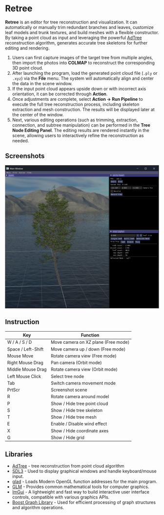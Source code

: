 # Retree
**Retree** is an editor for tree reconstruction and visualization. It can automatically or manually trim redundant branches and leaves, customize leaf models and trunk textures, and build meshes with a flexible constructor.  By taking a point cloud as input and leveraging the powerful [AdTree](https://github.com/tudelft3d/AdTree) reconstruction algorithm, generates accurate tree skeletons for further editing and rendering.


1. Users can first capture images of the target tree from multiple angles, then import the photos into **COLMAP** to reconstruct the corresponding 3D point cloud.  
2. After launching the program, load the generated point cloud file (`.ply` or `.xyz`) via the **File** menu. The system will automatically align and center the data in the scene window.  
3. If the input point cloud appears upside down or with incorrect axis orientation, it can be corrected through **Action**.  
4. Once adjustments are complete, select **Action → Run Pipeline** to execute the full tree reconstruction process, including skeleton extraction and mesh construction. The results will be displayed later at the center of the window.  
5. Next, various editing operations (such as trimming, extraction, connection, and subtree manipulation) can be performed in the **Tree Node Editing Panel**. The editing results are rendered instantly in the scene, allowing users to interactively refine the reconstruction as needed.  


## Screenshots

![mainwindow](screenshots/mainwindow.png)

## Instruction

| **Key**              | **Function**                                 |
|-----------------------|-----------------------------------------------|
| W / A / S / D        | Move camera on XZ plane (Free mode)           |
| Space / Left-Shift   | Move camera up / down (Free mode)             |
| Mouse Move           | Rotate camera view (Free mode)                |
| Right Mouse Drag     | Pan camera (Orbit mode)                       |
| Middle Mouse Drag    | Rotate camera view (Orbit mode)               |
| Left Mouse Click     | Select tree node                              |
| Tab                  | Switch camera movement mode                   |
| PrtScr               | Screenshot scene                              |
| R                    | Rotate camera around model                    |
| P                    | Show / Hide tree point cloud                  |
| S                    | Show / Hide tree skeleton                     |
| T                    | Show / Hide tree mesh                         |
| E                    | Enable / Disable wind effect                  |
| X                    | Show / Hide coordinate axes                   |
| G                    | Show / Hide grid                              |


## Libraries
- [AdTree](https://github.com/tudelft3d/AdTree) - tree reconstruction from point cloud algorithm
- [SDL3](https://www.libsdl.org/) - Used to display graphical windows and handle keyboard/mouse input.
- [glad](https://glad.dav1d.de/) - Loads Modern OpenGL function addresses for the main program.
- [GLM](https://github.com/g-truc/glm) - Provides common mathematical tools for computer graphics.
- [ImGui](https://github.com/ocornut/imgui) - A lightweight and fast way to build interactive user interface controls, compatible with various graphics APIs.
- [Boost Graph Library](https://www.boost.org/doc/libs/release/libs/graph) - Used for efficient processing of graph structures and algorithm operations.